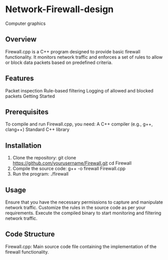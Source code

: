 # Network-Firewall-design
Computer graphics
## Overview
Firewall.cpp is a C++ program designed to provide basic firewall functionality. It monitors network traffic and enforces a set of rules to allow or block data packets based on predefined criteria.

## Features
Packet inspection
Rule-based filtering
Logging of allowed and blocked packets
Getting Started

## Prerequisites
To compile and run Firewall.cpp, you need:
A C++ compiler (e.g., g++, clang++)
Standard C++ library

## Installation
1. Clone the repository:
git clone https://github.com/yourusername/Firewall.git
cd Firewall
2. Compile the source code:
g++ -o firewall Firewall.cpp
3. Run the program:
./firewall

## Usage
Ensure that you have the necessary permissions to capture and manipulate network traffic.
Customize the rules in the source code as per your requirements.
Execute the compiled binary to start monitoring and filtering network traffic.

## Code Structure
Firewall.cpp: Main source code file containing the implementation of the firewall functionality.


